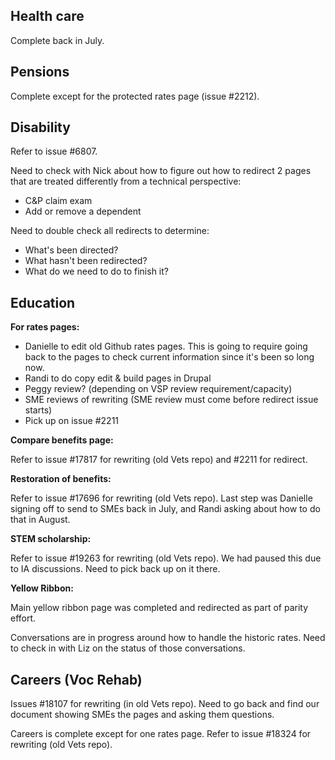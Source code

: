 
## Health care

Complete back in July.

## Pensions

Complete except for the protected rates page (issue #2212).

## Disability

Refer to issue #6807.

Need to check with Nick about how to figure out how to redirect 2 pages that are treated differently from a technical perspective:
- C&P claim exam
- Add or remove a dependent

Need to double check all redirects to determine:
- What's been directed?
- What hasn't been redirected?
- What do we need to do to finish it?

## Education

**For rates pages:**
- Danielle to edit old Github rates pages. This is going to require going back to the pages to check current information since it's been so long now.
- Randi to do copy edit & build pages in Drupal
- Peggy review? (depending on VSP review requirement/capacity)
- SME reviews of rewriting (SME review must come before redirect issue starts)
- Pick up on issue #2211

**Compare benefits page:**

Refer to issue #17817 for rewriting (old Vets repo) and #2211 for redirect.

**Restoration of benefits:**

Refer to issue #17696 for rewriting (old Vets repo). Last step was Danielle signing off to send to SMEs back in July, and Randi asking about how to do that in August.

**STEM scholarship:**

Refer to issue #19263 for rewriting (old Vets repo). We had paused this due to IA discussions. Need to pick back up on it there.

**Yellow Ribbon:**

Main yellow ribbon page was completed and redirected as part of parity effort.

Conversations are in progress around how to handle the historic rates. Need to check in with Liz on the status of those conversations.

## Careers (Voc Rehab)

Issues #18107 for rewriting (in old Vets repo). Need to go back and find our document showing SMEs the pages and asking them questions. 

Careers is complete except for one rates page. Refer to issue #18324 for rewriting (old Vets repo).

